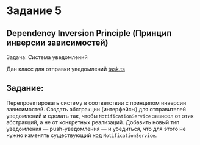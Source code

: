 # Задание 5

## Dependency Inversion Principle (Принцип инверсии зависимостей)

Задача: Система уведомлений

Дан класс для отправки уведомлений [task.ts](./task.ts)

## Задание:

Перепроектировать систему в соответствии с принципом инверсии зависимостей. Cоздать абстракции (интерфейсы) для отправителей уведомлений и сделать так, чтобы `NotificationService` зависел от этих абстракций, а не от конкретных реализаций. Добавить новый тип уведомления — push-уведомления — и убедиться, что для этого не нужно изменять существующий код `NotificationService`.
